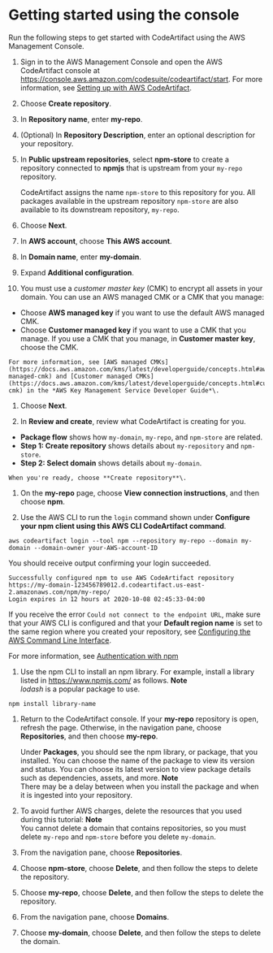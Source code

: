 # Getting started using the console<a name="getting-started-console"></a>

 Run the following steps to get started with CodeArtifact using the AWS Management Console\. 

1. Sign in to the AWS Management Console and open the AWS CodeArtifact console at [https://console\.aws\.amazon\.com/codesuite/codeartifact/start](https://console.aws.amazon.com/codesuite/codeartifact/start)\. For more information, see [Setting up with AWS CodeArtifact](get-set-up-for-codeartifact.md)\.

1.  Choose **Create repository**\. 

1.  In **Repository name**, enter **my\-repo**\. 

1.  \(Optional\) In **Repository Description**, enter an optional description for your repository\. 

1. In **Public upstream repositories**, select **npm\-store** to create a repository connected to **npmjs** that is upstream from your `my-repo` repository\. 

   CodeArtifact assigns the name `npm-store` to this repository for you\. All packages available in the upstream repository `npm-store` are also available to its downstream repository, `my-repo`\. 

1.  Choose **Next**\. 

1.  In **AWS account**, choose **This AWS account**\.

1.  In **Domain name**, enter **my\-domain**\. 

1.  Expand **Additional configuration**\. 

1.  You must use a *customer master key* \(CMK\) to encrypt all assets in your domain\. You can use an AWS managed CMK or a CMK that you manage: 
   +  Choose **AWS managed key** if you want to use the default AWS managed CMK\. 
   +  Choose **Customer managed key** if you want to use a CMK that you manage\. If you use a CMK that you manage, in **Customer master key**, choose the CMK\. 

    For more information, see [AWS managed CMKs](https://docs.aws.amazon.com/kms/latest/developerguide/concepts.html#aws-managed-cmk) and [Customer managed CMKs](https://docs.aws.amazon.com/kms/latest/developerguide/concepts.html#customer-cmk) in the *AWS Key Management Service Developer Guide*\. 

1.  Choose **Next**\. 

1.  In **Review and create**, review what CodeArtifact is creating for you\. 
   +  **Package flow** shows how `my-domain`, `my-repo`, and `npm-store` are related\. 
   +  **Step 1: Create repository** shows details about `my-repository` and `npm-store`\. 
   +  **Step 2: Select domain** shows details about `my-domain`\. 

    When you're ready, choose **Create repository**\. 

1.  On the **my\-repo** page, choose **View connection instructions**, and then choose **npm**\. 

1.  Use the AWS CLI to run the `login` command shown under **Configure your npm client using this AWS CLI CodeArtifact command**\.

   ```
   aws codeartifact login --tool npm --repository my-repo --domain my-domain --domain-owner your-AWS-account-ID
   ```

   You should receive output confirming your login succeeded\.

   ```
   Successfully configured npm to use AWS CodeArtifact repository https://my-domain-123456789012.d.codeartifact.us-east-2.amazonaws.com/npm/my-repo/
   Login expires in 12 hours at 2020-10-08 02:45:33-04:00
   ```

   If you receive the error `Could not connect to the endpoint URL`, make sure that your AWS CLI is configured and that your **Default region name** is set to the same region where you created your repository, see [Configuring the AWS Command Line Interface](https://docs.aws.amazon.com/cli/latest/userguide/cli-chap-getting-started.html)\.

   For more information, see [Authentication with npm](npm-auth.md)

1.  Use the npm CLI to install an npm library\. For example, install a library listed in [https://www\.npmjs\.com/](https://www.npmjs.com/) as follows\. 
**Note**  
*lodash* is a popular package to use\.

   ```
   npm install library-name
   ```

1.  Return to the CodeArtifact console\. If your **my\-repo** repository is open, refresh the page\. Otherwise, in the navigation pane, choose **Repositories**, and then choose **my\-repo**\. 

    Under **Packages**, you should see the npm library, or package, that you installed\. You can choose the name of the package to view its version and status\. You can choose its latest version to view package details such as dependencies, assets, and more\. 
**Note**  
 There may be a delay between when you install the package and when it is ingested into your repository\. 

1.  To avoid further AWS charges, delete the resources that you used during this tutorial: 
**Note**  
You cannot delete a domain that contains repositories, so you must delete `my-repo` and `npm-store` before you delete `my-domain`\.

   1.  From the navigation pane, choose **Repositories**\. 

   1.  Choose **npm\-store**, choose **Delete**, and then follow the steps to delete the repository\. 

   1.  Choose **my\-repo**, choose **Delete**, and then follow the steps to delete the repository\. 

   1.  From the navigation pane, choose **Domains**\. 

   1.  Choose **my\-domain**, choose **Delete**, and then follow the steps to delete the domain\. 